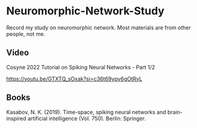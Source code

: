 # Neuromorphic-Network-Study
Record my study on neuromorphic network.
Most materials are from other people, not me.

## Video
Cosyne 2022 Tutorial on Spiking Neural Networks - Part 1/2

https://youtu.be/GTXTQ_sOxak?si=c36t69ypv6gOtRyL

## Books
Kasabov, N. K. (2019). Time-space, spiking neural networks and brain-inspired artificial intelligence (Vol. 750). Berlin: Springer.
